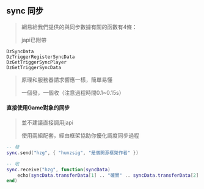 ## sync 同步

> 網易給我們提供的與同步數據有關的函數有4條：
>
> japi已附帶

```
DzSyncData
DzTriggerRegisterSyncData
DzGetTriggerSyncPlayer
DzGetTriggerSyncData
```

> 原理和服務器請求響應一樣，簡單易懂
>
> 一個發，一個收（注意過程時間0.1~0.15s）

#### 直接使用Game對象的同步

> 並不建議直接調用japi
>
> 使用兩組配套，經由框架協助你優化調度同步過程

```lua
-- 發
sync.send("hzg", { "hunzsig", "是個開源框架作者" })

-- 收
sync.receive("hzg", function(syncData)
    echo(syncData.transferData[1] .. "確實" .. syncData.transferData[2])
end)
```
